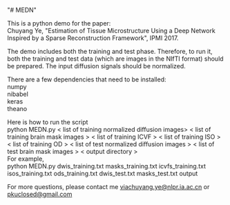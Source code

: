 "# MEDN" 

This is a python demo for the paper:<br />
Chuyang Ye, "Estimation of Tissue Microstructure Using a Deep Network Inspired by a Sparse Reconstruction Framework", IPMI 2017.

The demo includes both the training and test phase. Therefore, to run it, both the training and test data (which are images in the NIfTI format) should be prepared. The input diffusion signals should be normalized.

There are a few dependencies that need to be installed:<br />
numpy <br />
nibabel <br />
keras <br />
theano <br />

Here is how to run the script <br />
python MEDN.py < list of training normalized diffusion images> < list of training brain mask images > < list of training ICVF > < list of training ISO > < list of training OD >   < list of test normalized diffusion images > < list of test brain mask images > < output directory > <br />
For example, <br />
python MEDN.py dwis_training.txt masks_training.txt icvfs_training.txt isos_training.txt ods_training.txt dwis_test.txt masks_test.txt output

For more questions, please contact me viachuyang.ye@nlpr.ia.ac.cn or pkuclosed@gmail.com
